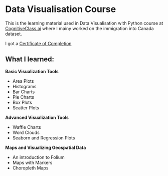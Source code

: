 # Data Visualisation Course
This is the learning material used in Data Visualisation with Python course at [CognitiveClass.ai](https://courses.cognitiveclass.ai/courses/)
where I mainy worked on the immigration into Canada dataset.

I got a [Certificate of Completion](https://www.linkedin.com/in/paulonteri/)

## What I learned:

**Basic Visualization Tools**
- Area Plots
- Histograms
- Bar Charts
- Pie Charts
- Box Plots
- Scatter Plots

**Advanced Visualization Tools**
- Waffle Charts
- Word Clouds
- Seaborn and Regression Plots

**Maps and Visualizing Geospatial Data**
- An introduction to Folium
- Maps with Markers
- Choropleth Maps
